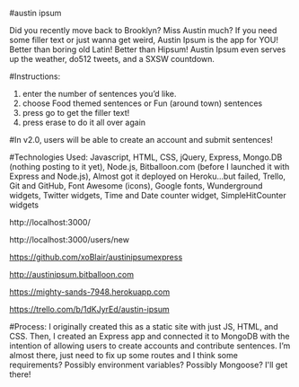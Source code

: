#austin ipsum

Did you recently move back to Brooklyn? Miss Austin much?
If you need some filler text or just wanna get weird, Austin Ipsum is the app for YOU! Better than boring old Latin! Better than Hipsum! Austin Ipsum even serves up the weather, do512 tweets, and a SXSW countdown.

#Instructions: 
1. enter the number of sentences you’d like.
2. choose Food themed sentences or Fun (around town) sentences
3. press go to get the filler text!
4. press erase to do it all over again

#In v2.0, users will be able to create an account and submit sentences!

#Technologies Used:
Javascript, 
HTML, 
CSS, 
jQuery, 
Express, 
Mongo.DB (nothing posting to it yet), 
Node.js, 
Bitballoon.com (before I launched it with Express and Node.js), 
Almost got it deployed on Heroku…but failed, 
Trello, 
Git and GitHub, 
Font Awesome (icons), 
Google fonts, 
Wunderground widgets, 
Twitter widgets, 
Time and Date counter widget, 
SimpleHitCounter widgets

http://localhost:3000/

http://localhost:3000/users/new

https://github.com/xoBlair/austinipsumexpress

http://austinipsum.bitballoon.com

https://mighty-sands-7948.herokuapp.com

https://trello.com/b/1dKJyrEd/austin-ipsum


#Process: 
I originally created this as a static site with just JS, HTML, and CSS. Then, I created an Express app and connected it to MongoDB with the intention of allowing users to create accounts and contribute sentences. I’m almost there, just need to fix up some routes and I think some requirements? Possibly environment variables? Possibly Mongoose?  I'll get there!
